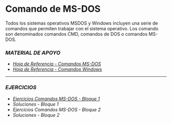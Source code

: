 # Comando de MS-DOS

Todos los sistemas operativos MSDOS y Windows incluyen una serie de comandos que permiten trabajar con el sistema operativo. Los comando son denominados comandos CMD, comandos de DOS o comandos MS-DOS.

### ***MATERIAL DE APOYO***
* [*Hoja de Referencia - Comandos MS-DOS*](https://github.com/tech-formaciones/ms-dos/blob/main/MSDOS_CommandsReference.pdf)
* [*Hoja de Referencia - Comandos Windows*](https://github.com/tech-formaciones/ms-dos/blob/main/Windows_CommandsReference.pdf)
&nbsp;
---
### ***EJERCICIOS***
* [*Ejercicios Comandos MS-DOS - Bloque 1*](https://github.com/tech-formaciones/ms-dos/blob/main/EJERCICIOS-1.md)
* *Soluciones - Bloque 1*
* *Ejercicios Comandos MS-DOS - Bloque 2*
* *Soluciones - Bloque 2*

